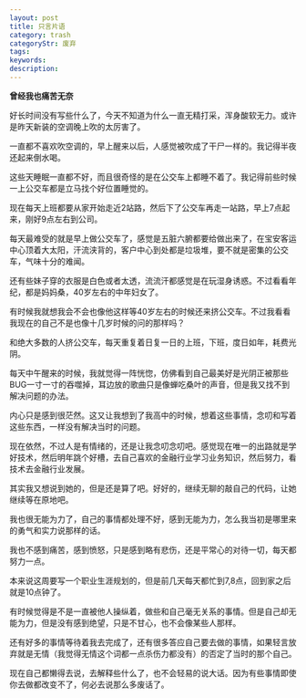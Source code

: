 ```yaml
---
layout: post
title: 只言片语
category: trash
categoryStr: 废弃
tags: 
keywords: 
description: 
---
```


**曾经我也痛苦无奈**

好长时间没有写些什么了，今天不知道为什么一直无精打采，浑身酸软无力。或许是昨天新装的空调晚上吹的太厉害了。

一直都不喜欢吹空调的，早上醒来以后，人感觉被吹成了干尸一样的。我记得半夜还起来倒水喝。

这些天睡眠一直都不好，而且很奇怪的是在公交车上都睡不着了。我记得前些时候一上公交车都是立马找个好位置睡觉的。

现在每天上班都要从家开始走近2站路，然后下了公交车再走一站路，早上7点起来，刚好9点左右到公司。

每天最难受的就是早上做公交车了，感觉是五脏六腑都要给做出来了，在宝安客运中心顶着大太阳，汗流浃背的，客户中心到处都是垃圾堆，要不就是密集的公交车，气味十分的难闻。

还有些妹子穿的衣服是白色或者太透，流流汗都感觉是在玩湿身诱惑。不过看看年纪，都是妈妈桑，40岁左右的中年妇女了。

有时候我就想我会不会也像他这样等40岁左右的时候还来挤公交车。不过我看看我现在的自己不是也像十几岁时候的问的那样吗？

和绝大多数的人挤公交车，每天重复着日复一日的上班，下班，度日如年，耗费光阴。

每天中午醒来的时候，我就觉得一阵恍惚，仿佛看到自己最美好是光阴正被那些BUG一寸一寸的吞噬掉，耳边放的歌曲只是像蝉吃桑叶的声音，但是我又找不到解决问题的办法。

内心只是感到很茫然。这又让我想到了我高中的时候，想着这些事情，念叨和写着这些东西，一样没有解决当时的问题。

现在依然，不过人是有情绪的，还是让我念叨念叨吧。感觉现在唯一的出路就是学好技术，然后明年跳个好槽，去自己喜欢的金融行业学习业务知识，然后努力，看技术去金融行业发展。

其实我又想说到她的，但是还是算了吧。好好的，继续无聊的敲自己的代码，让她继续等在原地吧。

我也很无能为力了，自己的事情都处理不好，感到无能为力，怎么我当初是哪里来的勇气和实力说那样的话。

我也不感到痛苦，感到愤怒，只是感到略有悲伤，还是平常心的对待一切，每天都努力一点。


本来说这周要写一个职业生涯规划的，但是前几天每天都忙到7,8点，回到家之后就是10点钟了。

有时候觉得是不是一直被他人操纵着，做些和自己毫无关系的事情。但是自己却无能为力，但是没有感到绝望，只是不甘心，也不会像某些人那样。

还有好多的事情等待着我去完成了，还有很多答应自己要去做的事情，如果轻言放弃就是无情（我觉得无情这个词都一点杀伤力都没有）的否定了当时的那个自己。

现在自己都懒得去说，去解释些什么了，也不会轻易的说大话。因为有些事情即使你去做都改变不了，何必去说那么多废话了。















